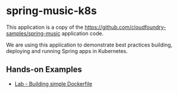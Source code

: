 # spring-music-k8s 

This application is a copy of the https://github.com/cloudfoundry-samples/spring-music application code.

We are using this application to demonstrate best practices building, deploying and running Spring apps in Kubernetes.

## Hands-on Examples
* [Lab - Building simple Dockerfile](lab-simple-dockerfile.md)

